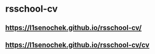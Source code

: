 # rsschool-cv

## https://l1senochek.github.io/rsschool-cv/

## https://l1senochek.github.io/rsschool-cv/cv
